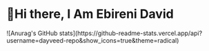 <h1>👋Hi there, I Am Ebireni David</h1>
![Anurag's GitHub stats](https://github-readme-stats.vercel.app/api?username=dayveed-repo&show_icons=true&theme=radical)

<!---
dayveed-repo/dayveed-repo is a ✨ special ✨ repository because its `README.md` (this file) appears on your GitHub profile.
You can click the Preview link to take a look at your changes.
--->
